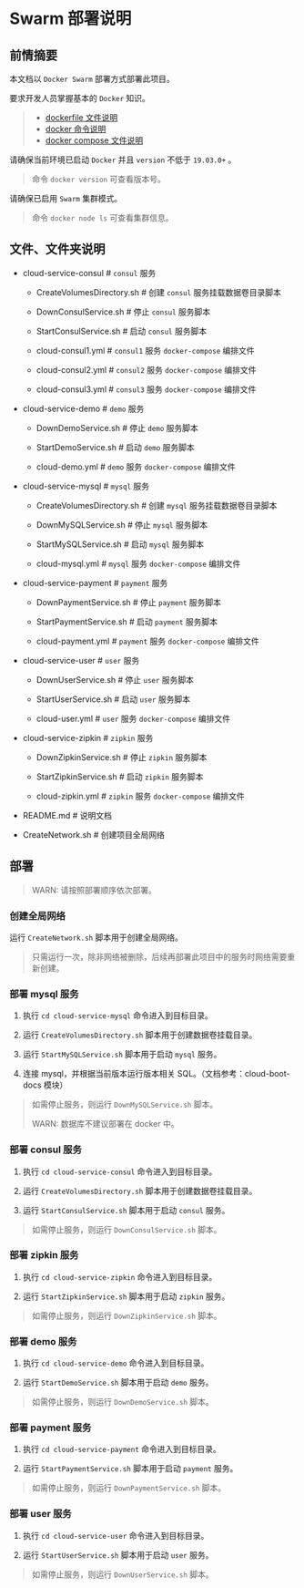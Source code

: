 # Swarm 部署说明

## 前情摘要

本文档以 `Docker Swarm` 部署方式部署此项目。

要求开发人员掌握基本的 `Docker` 知识。

> * [dockerfile 文件说明](https://docs.docker.com/engine/reference/builder/)
> * [docker 命令说明](https://docs.docker.com/engine/reference/run/)
> * [docker compose 文件说明](https://docs.docker.com/compose/compose-file/)

请确保当前环境已启动 `Docker` 并且 `version` 不低于 `19.03.0+` 。

> 命令 `docker version` 可查看版本号。

请确保已启用 `Swarm` 集群模式。

> 命令 `docker node ls` 可查看集群信息。

## 文件、文件夹说明

* cloud-service-consul # `consul` 服务

    * CreateVolumesDirectory.sh # 创建 `consul` 服务挂载数据卷目录脚本

    * DownConsulService.sh # 停止 `consul` 服务脚本

    * StartConsulService.sh # 启动 `consul` 服务脚本

    * cloud-consul1.yml # `consul1` 服务 `docker-compose` 编排文件

    * cloud-consul2.yml # `consul2` 服务 `docker-compose` 编排文件

    * cloud-consul3.yml # `consul3` 服务 `docker-compose` 编排文件


* cloud-service-demo # `demo` 服务

    * DownDemoService.sh # 停止 `demo` 服务脚本

    * StartDemoService.sh # 启动 `demo` 服务脚本

    * cloud-demo.yml # `demo` 服务 `docker-compose` 编排文件


* cloud-service-mysql # `mysql` 服务

    * CreateVolumesDirectory.sh # 创建 `mysql` 服务挂载数据卷目录脚本

    * DownMySQLService.sh # 停止 `mysql` 服务脚本

    * StartMySQLService.sh # 启动 `mysql` 服务脚本

    * cloud-mysql.yml # `mysql` 服务 `docker-compose` 编排文件


* cloud-service-payment # `payment` 服务

    * DownPaymentService.sh # 停止 `payment` 服务脚本

    * StartPaymentService.sh # 启动 `payment` 服务脚本

    * cloud-payment.yml # `payment` 服务 `docker-compose` 编排文件


* cloud-service-user # `user` 服务

    * DownUserService.sh # 停止 `user` 服务脚本

    * StartUserService.sh # 启动 `user` 服务脚本

    * cloud-user.yml # `user` 服务 `docker-compose` 编排文件


* cloud-service-zipkin # `zipkin` 服务

    * DownZipkinService.sh # 停止 `zipkin` 服务脚本

    * StartZipkinService.sh # 启动 `zipkin` 服务脚本

    * cloud-zipkin.yml # `zipkin` 服务 `docker-compose` 编排文件


* README.md # 说明文档

* CreateNetwork.sh # 创建项目全局网络

## 部署

> WARN: 请按照部署顺序依次部署。

### 创建全局网络

运行 `CreateNetwork.sh` 脚本用于创建全局网络。

> 只需运行一次，除非网络被删除，后续再部署此项目中的服务时网络需要重新创建。

### 部署 mysql 服务

1. 执行 `cd cloud-service-mysql` 命令进入到目标目录。

2. 运行 `CreateVolumesDirectory.sh` 脚本用于创建数据卷挂载目录。

3. 运行 `StartMySQLService.sh` 脚本用于启动 `mysql` 服务。

4. 连接 mysql，并根据当前版本运行版本相关 SQL。（文档参考：cloud-boot-docs 模块）

> 如需停止服务，则运行 `DownMySQLService.sh` 脚本。
>
> WARN: 数据库不建议部署在 docker 中。

### 部署 consul 服务

1. 执行 `cd cloud-service-consul` 命令进入到目标目录。

2. 运行 `CreateVolumesDirectory.sh` 脚本用于创建数据卷挂载目录。

3. 运行 `StartConsulService.sh` 脚本用于启动 `consul` 服务。

> 如需停止服务，则运行 `DownConsulService.sh` 脚本。

### 部署 zipkin 服务

1. 执行 `cd cloud-service-zipkin` 命令进入到目标目录。

2. 运行 `StartZipkinService.sh` 脚本用于启动 `zipkin` 服务。

> 如需停止服务，则运行 `DownZipkinService.sh` 脚本。

### 部署 demo 服务

1. 执行 `cd cloud-service-demo` 命令进入到目标目录。

2. 运行 `StartDemoService.sh` 脚本用于启动 `demo` 服务。

> 如需停止服务，则运行 `DownDemoService.sh` 脚本。

### 部署 payment 服务

1. 执行 `cd cloud-service-payment` 命令进入到目标目录。

2. 运行 `StartPaymentService.sh` 脚本用于启动 `payment` 服务。

> 如需停止服务，则运行 `DownPaymentService.sh` 脚本。

### 部署 user 服务

1. 执行 `cd cloud-service-user` 命令进入到目标目录。

2. 运行 `StartUserService.sh` 脚本用于启动 `user` 服务。

> 如需停止服务，则运行 `DownUserService.sh` 脚本。